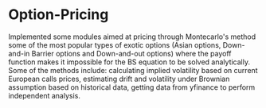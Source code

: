 # Option-Pricing
Implemented some modules aimed at pricing through Montecarlo's method some of the most popular types of exotic options (Asian options, Down-and-in Barrier options and Down-and-out options) where the payoff function makes it impossible for the BS equation to be solved analytically.
Some of the methods include: calculating implied volatility based on current European calls prices, estimating  drift and volatility under Brownian assumption based on historical data, getting data from yfinance to perform independent analysis.
        
